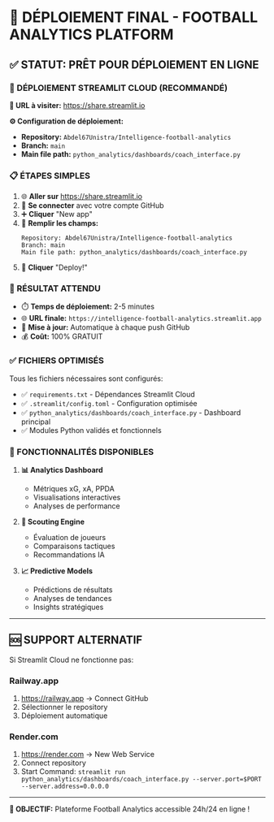 # 🚀 DÉPLOIEMENT FINAL - FOOTBALL ANALYTICS PLATFORM

## ✅ STATUT: PRÊT POUR DÉPLOIEMENT EN LIGNE

### 🎯 DÉPLOIEMENT STREAMLIT CLOUD (RECOMMANDÉ)

**📍 URL à visiter:** https://share.streamlit.io

**⚙️ Configuration de déploiement:**
- **Repository:** `Abdel67Unistra/Intelligence-football-analytics`
- **Branch:** `main`
- **Main file path:** `python_analytics/dashboards/coach_interface.py`

### 📋 ÉTAPES SIMPLES

1. 🌐 **Aller sur** https://share.streamlit.io
2. 🔐 **Se connecter** avec votre compte GitHub
3. ➕ **Cliquer** "New app"
4. 📝 **Remplir les champs:**
   ```
   Repository: Abdel67Unistra/Intelligence-football-analytics
   Branch: main
   Main file path: python_analytics/dashboards/coach_interface.py
   ```
5. 🚀 **Cliquer** "Deploy!"

### 🎉 RÉSULTAT ATTENDU

- ⏱️ **Temps de déploiement:** 2-5 minutes
- 🌐 **URL finale:** `https://intelligence-football-analytics.streamlit.app`
- 🔄 **Mise à jour:** Automatique à chaque push GitHub
- 💰 **Coût:** 100% GRATUIT

### ✅ FICHIERS OPTIMISÉS

Tous les fichiers nécessaires sont configurés:
- ✅ `requirements.txt` - Dépendances Streamlit Cloud
- ✅ `.streamlit/config.toml` - Configuration optimisée
- ✅ `python_analytics/dashboards/coach_interface.py` - Dashboard principal
- ✅ Modules Python validés et fonctionnels

### 🔧 FONCTIONNALITÉS DISPONIBLES

1. **📊 Analytics Dashboard**
   - Métriques xG, xA, PPDA
   - Visualisations interactives
   - Analyses de performance

2. **🎯 Scouting Engine**
   - Évaluation de joueurs
   - Comparaisons tactiques
   - Recommandations IA

3. **📈 Predictive Models**
   - Prédictions de résultats
   - Analyses de tendances
   - Insights stratégiques

---

## 🆘 SUPPORT ALTERNATIF

Si Streamlit Cloud ne fonctionne pas:

### Railway.app
1. https://railway.app → Connect GitHub
2. Sélectionner le repository
3. Déploiement automatique

### Render.com
1. https://render.com → New Web Service
2. Connect repository
3. Start Command: `streamlit run python_analytics/dashboards/coach_interface.py --server.port=$PORT --server.address=0.0.0.0`

---

**🎯 OBJECTIF:** Plateforme Football Analytics accessible 24h/24 en ligne !
